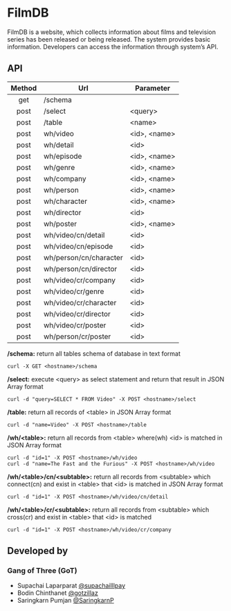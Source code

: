 # FilmDB
FilmDB is a website, which collects information about films and television series has been released or being released. The system provides basic information. Developers can access the information through system’s API.

## API ##
 Method | Url                    | Parameter
:------:|------------------------|----------
 get    | /schema                |
 post   | /select                | &lt;query&gt;
 post   | /table                 | &lt;name&gt;
 post   | wh/video               | &lt;id&gt;, &lt;name&gt;
 post   | wh/detail              | &lt;id&gt;
 post   | wh/episode             | &lt;id&gt;, &lt;name&gt;
 post   | wh/genre               | &lt;id&gt;, &lt;name&gt;
 post   | wh/company             | &lt;id&gt;, &lt;name&gt;
 post   | wh/person              | &lt;id&gt;, &lt;name&gt;
 post   | wh/character           | &lt;id&gt;, &lt;name&gt;
 post   | wh/director            | &lt;id&gt;
 post   | wh/poster              | &lt;id&gt;, &lt;name&gt;
 post   | wh/video/cn/detail     | &lt;id&gt;
 post   | wh/video/cn/episode    | &lt;id&gt;
 post   | wh/person/cn/character | &lt;id&gt;
 post   | wh/person/cn/director  | &lt;id&gt;
 post   | wh/video/cr/company    | &lt;id&gt;
 post   | wh/video/cr/genre      | &lt;id&gt;
 post   | wh/video/cr/character  | &lt;id&gt;
 post   | wh/video/cr/director   | &lt;id&gt;
 post   | wh/video/cr/poster     | &lt;id&gt;
 post   | wh/person/cr/poster    | &lt;id&gt;

<b>/schema:</b> return all tables schema of database in text format

```
curl -X GET <hostname>/schema
```

<b>/select:</b> execute &lt;query&gt; as select statement and return that result in JSON Array format

```
curl -d "query=SELECT * FROM Video" -X POST <hostname>/select
```

<b>/table:</b> return all records of &lt;table&gt; in JSON Array format

```
curl -d "name=Video" -X POST <hostname>/table
```

<b>/wh/&lt;table&gt;:</b> return all records from &lt;table&gt; where(wh) &lt;id&gt; is matched in JSON Array format

```
curl -d "id=1" -X POST <hostname>/wh/video
curl -d "name=The Fast and the Furious" -X POST <hostname>/wh/video
```

<b>/wh/&lt;table&gt;/cn/&lt;subtable&gt;:</b> return all records from &lt;subtable&gt; which connect(cn) and exist in &lt;table&gt; that &lt;id&gt; is matched in JSON Array format

```
curl -d "id=1" -X POST <hostname>/wh/video/cn/detail
```

<b>/wh/&lt;table&gt;/cr/&lt;subtable&gt;:</b> return all records from &lt;subtable&gt; which cross(cr) and exist in &lt;table&gt; that &lt;id&gt; is matched

```
curl -d "id=1" -X POST <hostname>/wh/video/cr/company
```

## Developed by ##
### Gang of Three (GoT) ###
* Supachai    Laparparat [@supachailllpay](https://github.com/supachailllpay)
* Bodin   Chinthanet [@gotzillaz](https://github.com/gotzillaz)
* Saringkarn  Pumjan [@SaringkarnP](https://github.com/SaringkarnP)

